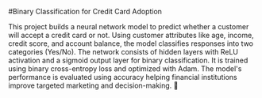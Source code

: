 #Binary Classification for Credit Card Adoption


This project builds a neural network model to predict whether a customer will accept a credit card or not. Using customer attributes like age, income, credit score, and account balance, the model classifies responses into two categories (Yes/No). The network consists of hidden layers with ReLU activation and a sigmoid output layer for binary classification. It is trained using binary cross-entropy loss and optimized with Adam. The model's performance is evaluated using accuracy helping financial institutions improve targeted marketing and decision-making. 🚀
